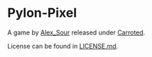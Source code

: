 # Pylon-Pixel
 A game by [Alex_Sour](https://github.com/Alex-Sour) released under [Carroted](https://github.com/Carroted).

License can be found in [LICENSE.md](https://github.com/Carroted/Pylon-Pixel/blob/main/LICENSE.md).
